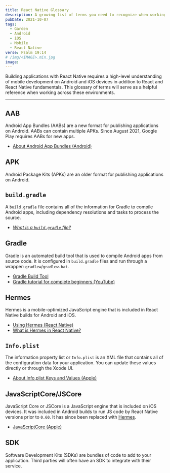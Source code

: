 ```yaml
---
title: React Native Glossary
description: A growing list of terms you need to recognize when working in React Native
pubDate: 2021-10-07
tags:
  - Garden
  - Android
  - iOS
  - Mobile
  - React Native
verse: Psalm 19:14
# /img/<IMAGE>.min.jpg
image:
---
```


Building applications with React Native requires a high-level understanding of mobile development on Android and iOS devices in addition to React and React Native fundamentals. This glossary of terms will serve as a helpful reference when working across these environments.

---

<!--
TERMS TO ADD:
- JDK
- JRE
-->

## AAB

Android App Bundles (AABs) are a new format for publishing applications on Android. AABs can contain multiple APKs. Since August 2021, Google Play requires AABs for new apps.

- [About Android App Bundles (Android)](https://developer.android.com/guide/app-bundle)

## APK

Android Package Kits (APKs) are an older format for publishing applications on Android.

## `build.gradle`

A `build.gradle` file contains all of the information for Gradle to compile Android apps, including dependency resolutions and tasks to process the source.

- [_What is a `build.gradle` file?_](../what-is-a-build-gradle-file)

## Gradle

Gradle is an automated build tool that is used to compile Android apps from source code. It is configured in `build.gradle` files and run through a wrapper: `gradlew`/`gradlew.bat`.

- [Gradle Build Tool](https://gradle.org/)
- [Gradle tutorial for complete beginners (YouTube)](https://www.youtube.com/watch?v=-dtcEMLNmn0)

## Hermes

Hermes is a mobile-optimized JavaScript engine that is included in React Native builds for Android and iOS.

- [Using Hermes (React Native)](https://reactnative.dev/docs/hermes)
- [What is Hermes in React Native?](/articles/what-is-hermes-react-native/)

## `Info.plist`

The information property list or `Info.plist` is an XML file that contains all of the configuration data for your application. You can update these values directly or through the Xcode UI.

- [About Info.plist Keys and Values (Apple)](https://developer.apple.com/library/archive/documentation/General/Reference/InfoPlistKeyReference/Introduction/Introduction.html)

## JavaScriptCore/JSCore

JavaScript Core or JSCore is a JavaScript engine that is included on iOS devices. It was included in Android builds to run JS code by React Native versions prior to `0.60`. It has since been replaced with [Hermes](#hermes).

- [JavaScriptCore (Apple)](https://developer.apple.com/documentation/javascriptcore)

<!--
## JRE

A Java Runtime Environment (JRE) is the code required to run a Java application. It contains all of the libraries and software that Java programs, and starts the Java Virtual Machine (JVM).

- [Java Runtime Environment (IBM)](https://www.ibm.com/cloud/learn/jre)
-->

## SDK

Software Development Kits (SDKs) are bundles of code to add to your application. Third parties will often have an SDK to integrate with their service.
